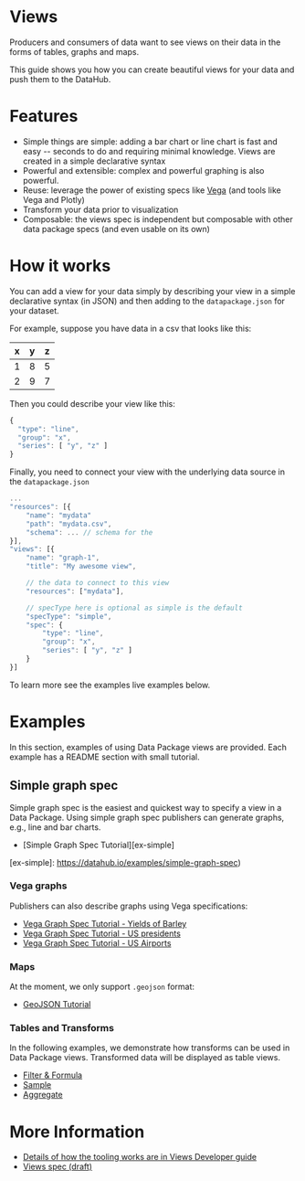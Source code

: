 # Views

Producers and consumers of data want to see views on their data in the forms of tables, graphs and maps.

This guide shows you how you can create beautiful views for your data and push them to the DataHub.

# Features

* Simple things are simple: adding a bar chart or line chart is fast and easy -- seconds to do and requiring minimal knowledge. Views are created in a simple declarative syntax
* Powerful and extensible: complex and powerful graphing is also powerful.
* Reuse: leverage the power of existing specs like [Vega][] (and tools like Vega and Plotly)
* Transform your data prior to visualization
* Composable: the views spec is independent but composable with other data package specs (and even usable on its own)

# How it works

You can add a view for your data simply by describing your view in a simple declarative syntax (in JSON) and then adding to the `datapackage.json` for your dataset.

For example, suppose you have data in a csv that looks like this:

| x | y | z |
|---|---|---|
| 1 | 8 | 5 |
| 2 | 9 | 7 |

Then you could describe your view like this:

```javascript
{
  "type": "line",
  "group": "x",
  "series": [ "y", "z" ]
}
```

Finally, you need to connect your view with the underlying data source in the `datapackage.json`

```javascript
...
"resources": [{
	"name": "mydata"
	"path": "mydata.csv",
	"schema": ... // schema for the 
}],
"views": [{
	"name": "graph-1",
	"title": "My awesome view",

	// the data to connect to this view
	"resources": ["mydata"],

	// specType here is optional as simple is the default
	"specType": "simple",
	"spec": {
		"type": "line",
		"group": "x",
		"series": [ "y", "z" ]
	}
}]
```

To learn more see the examples live examples below.

# Examples

In this section, examples of using Data Package views are provided. Each example has a README section with small tutorial.

## Simple graph spec

Simple graph spec is the easiest and quickest way to specify a view in a Data Package. Using simple graph spec publishers can generate graphs, e.g., line and bar charts.

* [Simple Graph Spec Tutorial][ex-simple]

[ex-simple]: https://datahub.io/examples/simple-graph-spec)

### Vega graphs

Publishers can also describe graphs using Vega specifications:

* [Vega Graph Spec Tutorial - Yields of Barley](https://datahub.io/examples/vega-views-tutorial-grouping)
* [Vega Graph Spec Tutorial - US presidents](https://datahub.io/examples/vega-views-tutorial-lines)
* [Vega Graph Spec Tutorial - US Airports](https://datahub.io/examples/vega-views-tutorial-topojson)

### Maps

At the moment, we only support `.geojson` format:

* [GeoJSON Tutorial](https://datahub.io/examples/geojson-tutorial)

### Tables and Transforms

In the following examples, we demonstrate how transforms can be used in Data Package views. Transformed data will be displayed as table views.

* [Filter & Formula](https://datahub.io/examples/transform-examples-on-co2-fossil-global)
* [Sample](https://datahub.io/examples/example-sample-transform-on-currency-codes)
* [Aggregate](https://datahub.io/examples/transform-example-gdp-uk)

# More Information

* [Details of how the tooling works are in Views Developer guide][views-dev]
* [Views spec (draft)][views-spec]

[views-dev]: /developers/views/
[views-spec]: https://specs.frictionlessdata.io/views/
[Vega]: https://vega.github.io/vega/

